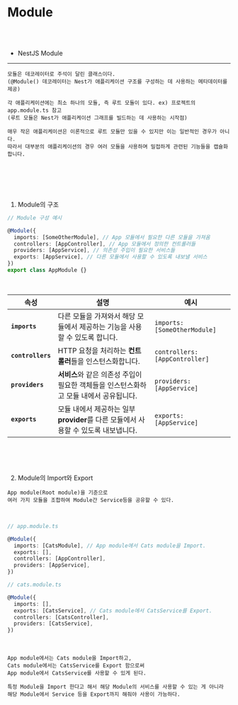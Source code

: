 # Module

<br />
<br />

* NestJS Module
---

```
모듈은 데코레이터로 주석이 달린 클래스이다.
(@Module() 데코레이터는 Nest가 애플리케이션 구조를 구성하는 데 사용하는 메타데이터를 제공)

각 애플리케이션에는 최소 하나의 모듈, 즉 루트 모듈이 있다. ex) 프로젝트의 app.module.ts 참고
(루트 모듈은 Nest가 애플리케이션 그래프를 빌드하는 데 사용하는 시작점)

매우 작은 애플리케이션은 이론적으로 루트 모듈만 있을 수 있지만 이는 일반적인 경우가 아니다.
따라서 대부분의 애플리케이션의 경우 여러 모듈을 사용하며 밀접하게 관련된 기능들을 캡슐화합니다.
```

<br />
<br />
<br />
<br />

1. Module의 구조

```ts
// Module 구성 예시

@Module({
  imports: [SomeOtherModule], // App 모듈에서 필요한 다른 모듈을 가져옴
  controllers: [AppController], // App 모듈에서 정의한 컨트롤러들
  providers: [AppService], // 의존성 주입이 필요한 서비스들
  exports: [AppService], // 다른 모듈에서 사용할 수 있도록 내보낼 서비스
})
export class AppModule {}
```

<br />

| **속성**       | **설명**                                                                                       | **예시**                                        |
|----------------|------------------------------------------------------------------------------------------------|-------------------------------------------------|
| **`imports`**   | 다른 모듈을 가져와서 해당 모듈에서 제공하는 기능을 사용할 수 있도록 합니다.                        | `imports: [SomeOtherModule]`                    |
| **`controllers`** | HTTP 요청을 처리하는 **컨트롤러**들을 인스턴스화합니다.                                         | `controllers: [AppController]`                  |
| **`providers`** | **서비스**와 같은 의존성 주입이 필요한 객체들을 인스턴스화하고 모듈 내에서 공유됩니다.             | `providers: [AppService]`                       |
| **`exports`**   | 모듈 내에서 제공하는 일부 **provider**를 다른 모듈에서 사용할 수 있도록 내보냅니다.              | `exports: [AppService]`                         |

<br />
<br />
<br />

2. Module의 Import와 Export

```
App module(Root module)을 기준으로
여러 가지 모듈을 조합하여 Module간 Service등을 공유할 수 있다.
```

<br />

```ts
// app.module.ts

@Module({
  imports: [CatsModule], // App module에서 Cats module을 Import.
  exports: [],
  controllers: [AppController],
  providers: [AppService],
})
```

```ts
// cats.module.ts

@Module({
  imports: [],
  exports: [CatsService], // Cats module에서 CatsService를 Export.
  controllers: [CatsController],
  providers: [CatsService],
})
```

<br />

```
App module에서는 Cats module을 Import하고,
Cats module에서는 CatsService를 Export 함으로써
App module에서 CatsService를 사용할 수 있게 된다.

특정 Module을 Import 한다고 해서 해당 Module의 서비스를 사용할 수 있는 게 아니라
해당 Module에서 Service 등을 Export까지 해줘야 사용이 가능하다.
```
